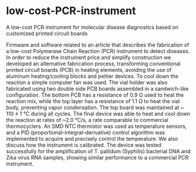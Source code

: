 # low-cost-PCR-instrument
A low-cost PCR instrument for molecular disease diagnostics based on customized printed circuit boards

Firmware and software related to an article that describes the fabrication of a low-cost Polymerase Chain Reaction (PCR) instrument to detect diseases. In order to reduce the instrument price and simplify construction we developed an alternative fabrication process, transforming conventional printed circuit boards (PCB) in heating elements, avoiding the use of aluminum heating/cooling blocks and peltier devices. To cool down the reaction a simple computer fan was used. The vial holder was also fabricated using two double side PCB boards assembled in a sandwich-like configuration. The bottom PCB has a resistance of 0.9 Ω used to heat the reaction mix, while the top layer has a resistance of 1.1 Ω to heat the vial body, preventing vapor condensation. The top board was maintained at ~ 110 ± 1 °C during all cycles. The final device was able to heat and cool down the reaction at rates of ~2.0 °C/s, a rate comparable to commercial thermocyclers. An SMD NTC thermistor was used as temperature sensors, and a PID (proportional–integral–derivative) control algorithm was implemented to acquire and precisely control the temperature. We also discuss how the instrument is calibrated. The device was tested successfully for the amplification of T. pallidum (Syphilis) bacterial DNA and Zika virus RNA samples, showing similar performance to a commercial PCR instrument. 
